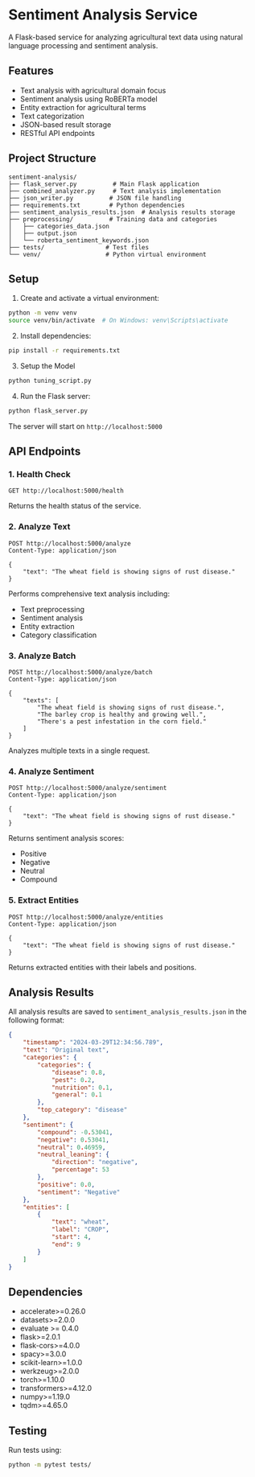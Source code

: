 # Sentiment Analysis Service

A Flask-based service for analyzing agricultural text data using natural language processing and sentiment analysis.

## Features

- Text analysis with agricultural domain focus
- Sentiment analysis using RoBERTa model
- Entity extraction for agricultural terms
- Text categorization
- JSON-based result storage
- RESTful API endpoints

## Project Structure

```
sentiment-analysis/
├── flask_server.py          # Main Flask application
├── combined_analyzer.py     # Text analysis implementation
├── json_writer.py          # JSON file handling
├── requirements.txt        # Python dependencies
├── sentiment_analysis_results.json  # Analysis results storage
├── preprocessing/          # Training data and categories
│   ├── categories_data.json
│   ├── output.json
│   └── roberta_sentiment_keywords.json
├── tests/                 # Test files
└── venv/                  # Python virtual environment
```

## Setup

1. Create and activate a virtual environment:
```bash
python -m venv venv
source venv/bin/activate  # On Windows: venv\Scripts\activate
```

2. Install dependencies:
```bash
pip install -r requirements.txt
```

3. Setup the Model
```bash
python tuning_script.py
```

4. Run the Flask server:
```bash
python flask_server.py
```

The server will start on `http://localhost:5000`

## API Endpoints

### 1. Health Check
```
GET http://localhost:5000/health
```
Returns the health status of the service.

### 2. Analyze Text
```
POST http://localhost:5000/analyze
Content-Type: application/json

{
    "text": "The wheat field is showing signs of rust disease."
}
```
Performs comprehensive text analysis including:
- Text preprocessing
- Sentiment analysis
- Entity extraction
- Category classification

### 3. Analyze Batch
```
POST http://localhost:5000/analyze/batch
Content-Type: application/json

{
    "texts": [
        "The wheat field is showing signs of rust disease.",
        "The barley crop is healthy and growing well.",
        "There's a pest infestation in the corn field."
    ]
}
```
Analyzes multiple texts in a single request.

### 4. Analyze Sentiment
```
POST http://localhost:5000/analyze/sentiment
Content-Type: application/json

{
    "text": "The wheat field is showing signs of rust disease."
}
```
Returns sentiment analysis scores:
- Positive
- Negative
- Neutral
- Compound

### 5. Extract Entities
```
POST http://localhost:5000/analyze/entities
Content-Type: application/json

{
    "text": "The wheat field is showing signs of rust disease."
}
```
Returns extracted entities with their labels and positions.

## Analysis Results

All analysis results are saved to `sentiment_analysis_results.json` in the following format:
```json
{
    "timestamp": "2024-03-29T12:34:56.789",
    "text": "Original text",
    "categories": {
        "categories": {
            "disease": 0.8,
            "pest": 0.2,
            "nutrition": 0.1,
            "general": 0.1
        },
        "top_category": "disease"
    },
    "sentiment": {
        "compound": -0.53041,
        "negative": 0.53041,
        "neutral": 0.46959,
        "neutral_leaning": {
            "direction": "negative",
            "percentage": 53
        },
        "positive": 0.0,
        "sentiment": "Negative"
    },
    "entities": [
        {
            "text": "wheat",
            "label": "CROP",
            "start": 4,
            "end": 9
        }
    ]
}
```

## Dependencies

- accelerate>=0.26.0
- datasets>=2.0.0 
- evaluate >= 0.4.0
- flask>=2.0.1
- flask-cors>=4.0.0
- spacy>=3.0.0
- scikit-learn>=1.0.0
- werkzeug>=2.0.0
- torch>=1.10.0
- transformers>=4.12.0
- numpy>=1.19.0
- tqdm>=4.65.0

## Testing

Run tests using:
```bash
python -m pytest tests/
``` 